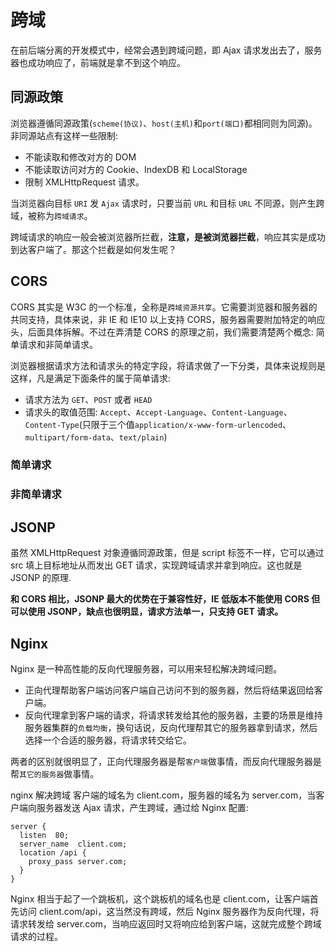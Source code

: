 <!--
 * @Author: your name
 * @Date: 2020-10-09 18:16:04
 * @LastEditTime: 2020-10-09 18:16:05
 * @LastEditors: your name
 * @Description: In User Settings Edit
 * @FilePath: \WisdomAuditWebc:\Users\Administrator\Desktop\JS基础\跨域.md
-->

# 跨域

在前后端分离的开发模式中，经常会遇到跨域问题，即 Ajax 请求发出去了，服务器也成功响应了，前端就是拿不到这个响应。

## 同源政策

浏览器遵循同源政策(`scheme(协议)`、`host(主机)`和`port(端口)`都相同则为同源)。非同源站点有这样一些限制:

- 不能读取和修改对方的 DOM
- 不能读取访问对方的 Cookie、IndexDB 和 LocalStorage
- 限制 XMLHttpRequest 请求。

当浏览器向目标 `URI` 发 `Ajax` 请求时，只要当前 `URL` 和目标 `URL` 不同源，则产生跨域，被称为`跨域请求`。

跨域请求的响应一般会被浏览器所拦截，**注意，是被浏览器拦截**，响应其实是成功到达客户端了。那这个拦截是如何发生呢？

## CORS

CORS 其实是 W3C 的一个标准，全称是`跨域资源共享`。它需要浏览器和服务器的共同支持，具体来说，非 IE 和 IE10 以上支持 CORS，服务器需要附加特定的响应头，后面具体拆解。不过在弄清楚 CORS 的原理之前，我们需要清楚两个概念: 简单请求和非简单请求。

浏览器根据请求方法和请求头的特定字段，将请求做了一下分类，具体来说规则是这样，凡是满足下面条件的属于简单请求:

- 请求方法为 `GET`、`POST` 或者 `HEAD`
- 请求头的取值范围: `Accept`、`Accept-Language`、`Content-Language`、`Content-Type`(只限于三个值`application/x-www-form-urlencoded`、`multipart/form-data`、`text/plain`)

### 简单请求

### 非简单请求

## JSONP

虽然 XMLHttpRequest 对象遵循同源政策，但是 script 标签不一样，它可以通过 src 填上目标地址从而发出 GET 请求，实现跨域请求并拿到响应。这也就是 JSONP 的原理.

**和 CORS 相比，JSONP 最大的优势在于兼容性好，IE 低版本不能使用 CORS 但可以使用 JSONP，缺点也很明显，请求方法单一，只支持 GET 请求。**

## Nginx

Nginx 是一种高性能的反向代理服务器，可以用来轻松解决跨域问题。

- 正向代理帮助客户端访问客户端自己访问不到的服务器，然后将结果返回给客户端。
- 反向代理拿到客户端的请求，将请求转发给其他的服务器，主要的场景是维持服务器集群的`负载均衡`，换句话说，反向代理帮其它的服务器拿到请求，然后选择一个合适的服务器，将请求转交给它。

两者的区别就很明显了，正向代理服务器是帮`客户端`做事情，而反向代理服务器是帮`其它的服务器`做事情。

nginx 解决跨域
客户端的域名为 client.com，服务器的域名为 server.com，当客户端向服务器发送 Ajax 请求，产生跨域，通过给 Nginx 配置:

```
server {
  listen  80;
  server_name  client.com;
  location /api {
    proxy_pass server.com;
  }
}
```

Nginx 相当于起了一个跳板机，这个跳板机的域名也是 client.com，让客户端首先访问 client.com/api，这当然没有跨域，然后 Nginx 服务器作为反向代理，将请求转发给 server.com，当响应返回时又将响应给到客户端，这就完成整个跨域请求的过程。
